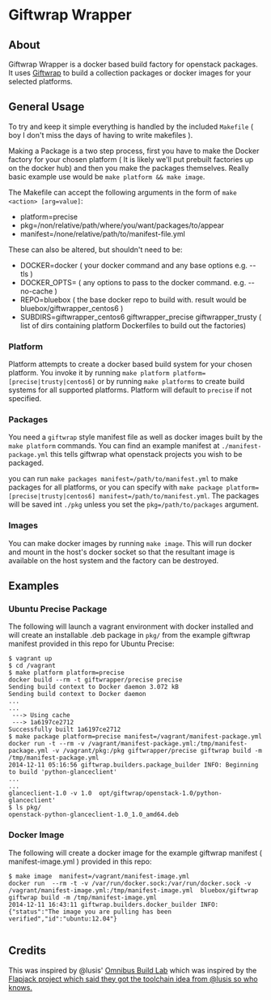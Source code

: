 # Giftwrap Wrapper

## About

Giftwrap Wrapper is a docker based build factory for openstack packages.   It uses [Giftwrap](https://github.com/blueboxgroup/giftwrap) to build a collection packages or docker images for your selected platforms.


## General Usage

To try and keep it simple everything is handled by the included `Makefile` ( boy I don't miss the days of having to write makefiles ).

Making a Package is a two step process, first you have to make the Docker factory for your chosen platform ( It is likely we'll put prebuilt factories up on the docker hub) and then you make the packages themselves.   Really basic example use would be `make platform && make image`.

The Makefile can accept the following arguments in the form of `make <action> [arg=value]`:

* platform=precise
* pkg=/non/relative/path/where/you/want/packages/to/appear
* manifest=/none/relative/path/to/manifest-file.yml

These can also be altered, but shouldn't need to be:

* DOCKER=docker  ( your docker command and any base options e.g. --tls )
* DOCKER_OPTS=  ( any options to pass to the docker command.  e.g. --no-cache )
* REPO=bluebox ( the base docker repo to build with.  result would be bluebox/giftwrapper_centos6 )
* SUBDIRS=giftwrapper_centos6 giftwrapper_precise giftwrapper_trusty ( list of dirs containing platform Dockerfiles to build out the factories)

### Platform

Platform attempts to create a docker based build system for your chosen platform.  You invoke it by running `make platform platform=[precise|trusty|centos6]` or by running `make platforms` to create build systems for all supported platforms.   Platform will default to `precise` if not specified.

### Packages

You need a `giftwrap` style manifest file as well as docker images built by the `make platform` commands.  You can find an example manifest at `./manifest-package.yml` this tells giftwrap what openstack projects you wish to be packaged.

you can run `make packages manifest=/path/to/manifest.yml` to make packages for all platforms, or you can specify with `make package platform=[precise|trusty|centos6] manifest=/path/to/manifest.yml`. The packages will be saved int `./pkg` unless you set the `pkg=/path/to/packages` argument.

### Images

You can make docker images by running `make image`.   This will run docker and mount in the host's docker socket so that the resultant image is available on the host system and the factory can be destroyed.


## Examples

### Ubuntu Precise Package

The following will launch a vagrant environment with docker installed and will create an installable .deb package in `pkg/` from the example giftwrap manifest provided in this repo for Ubuntu Precise:

```
$ vagrant up
$ cd /vagrant
$ make platform platform=precise
docker build --rm -t giftwrapper/precise precise
Sending build context to Docker daemon 3.072 kB
Sending build context to Docker daemon
...
...
 ---> Using cache
 ---> 1a6197ce2712
Successfully built 1a6197ce2712
$ make package platform=precise manifest=/vagrant/manifest-package.yml
docker run -t --rm -v /vagrant/manifest-package.yml:/tmp/manifest-package.yml -v /vagrant/pkg:/pkg giftwrapper/precise giftwrap build -m /tmp/manifest-package.yml
2014-12-11 05:16:56 giftwrap.builders.package_builder INFO: Beginning to build 'python-glanceclient'
...
...
glanceclient-1.0 -v 1.0  opt/giftwrap/openstack-1.0/python-glanceclient'
$ ls pkg/
openstack-python-glanceclient-1.0_1.0_amd64.deb
```

### Docker Image

The following will create a docker image for the example giftwrap manifest ( manifest-image.yml ) provided in this repo:

```
$ make image  manifest=/vagrant/manifest-image.yml
docker run  --rm -t -v /var/run/docker.sock:/var/run/docker.sock -v /vagrant/manifest-image.yml:/tmp/manifest-image.yml  bluebox/giftwrap giftwrap build -m /tmp/manifest-image.yml
2014-12-11 16:43:11 giftwrap.builders.docker_builder INFO: {"status":"The image you are pulling has been verified","id":"ubuntu:12.04"}


```

## Credits
This was inspired by @lusis' [Omnibus Build Lab](https://github.com/dcm-oss/docker-omnibus-templates) which was inspired by the [Flapjack project which said they got the toolchain idea from @lusis so who knows.](http://flapjack.io/docs/1.0/development/Omnibus-In-Your-Docker/)
